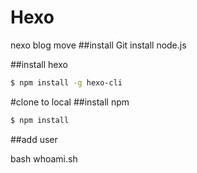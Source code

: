 # Hexo
nexo blog move
##install Git
install node.js

##install hexo

``` bash
$ npm install -g hexo-cli
```
#clone to local
##install npm

```bash
$ npm install
```
##add user

bash whoami.sh
